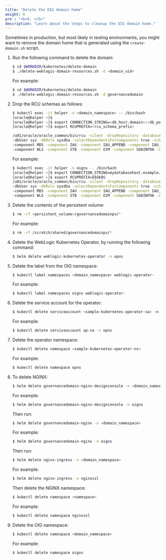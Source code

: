 ```yaml
---
title: "Delete the OIG domain home"
weight: 6
pre : "<b>6. </b>"
description: "Learn about the steps to cleanup the OIG domain home."
---
```


Sometimes in production, but most likely in testing environments, you might want to remove the domain home that is generated using the `create-domain.sh` script. 

1. Run the following command to delete the domain:

   ```bash
   $ cd $WORKDIR/kubernetes/delete-domain
   $ ./delete-weblogic-domain-resources.sh -d <domain_uid>
   ```

   For example:

   ```bash
   $ cd $WORKDIR/kubernetes/delete-domain
   $ ./delete-weblogic-domain-resources.sh -d governancedomain
   ```
   
1. Drop the RCU schemas as follows:

   ```bash
   $ kubectl exec -it helper -n <domain_namespace> -- /bin/bash
   [oracle@helper ~]$
   [oracle@helper ~]$ export CONNECTION_STRING=<db_host.domain>:<db_port>/<service_name>
   [oracle@helper ~]$ export RCUPREFIX=<rcu_schema_prefix>
   
   /u01/oracle/oracle_common/bin/rcu -silent -dropRepository -databaseType ORACLE -connectString $CONNECTION_STRING \
   -dbUser sys -dbRole sysdba -selectDependentsForComponents true -schemaPrefix $RCUPREFIX \
   -component MDS -component IAU -component IAU_APPEND -component IAU_VIEWER -component OPSS \
   -component WLS -component STB -component OIM -component SOAINFRA -component UCSUMS -f < /tmp/pwd.txt
   ```
   
   For example:
   
   ```bash
   $ kubectl exec -it helper -n oigns -- /bin/bash
   [oracle@helper ~]$ export CONNECTION_STRING=mydatabasehost.example.com:1521/orcl.example.com
   [oracle@helper ~]$ export RCUPREFIX=OIGK8S
   /u01/oracle/oracle_common/bin/rcu -silent -dropRepository -databaseType ORACLE -connectString $CONNECTION_STRING \
   -dbUser sys -dbRole sysdba -selectDependentsForComponents true -schemaPrefix $RCUPREFIX \
   -component MDS -component IAU -component IAU_APPEND -component IAU_VIEWER -component OPSS \
   -component WLS -component STB -component OIM -component SOAINFRA -component UCSUMS -f < /tmp/pwd.txt
   ```   
   

1. Delete the contents of the persistent volume:

   ```bash
   $ rm -rf <persistent_volume>/governancedomainpv/*
   ```

   For example:
   
   ```bash
   $ rm -rf /scratch/shared/governancedomainpv/*
   ```

   
1. Delete the WebLogic Kubernetes Operator, by running the following command:

   ```bash
   $ helm delete weblogic-kubernetes-operator -n opns
   ```

1. Delete the label from the OIG namespace:

   ```bash
   $ kubectl label namespaces <domain_namespace> weblogic-operator-
   ```
   
   For example:
   
   ```bash
   $ kubectl label namespaces oigns weblogic-operator-
   ```
   
1. Delete the service account for the operator:

   ```bash
   $ kubectl delete serviceaccount <sample-kubernetes-operator-sa> -n <domain_namespace>
   ```
   
   For example:
   
   ```bash
   $ kubectl delete serviceaccount op-sa -n opns
   ```

1. Delete the operator namespace:

   ```bash
   $ kubectl delete namespace <sample-kubernetes-operator-ns>
   ```
   
   For example:
   
   ```bash
   $ kubectl delete namespace opns
   ``` 
   
   
1. To delete NGINX:

   ```bash
   $ helm delete governancedomain-nginx-designconsole -n <domain_namespace>
   ```
   
   For example:
   
   ```bash
   $ helm delete governancedomain-nginx-designconsole -n oigns
   ```
   
   Then run:
	
   ```bash
   $ helm delete governancedomain-nginx -n <domain_namespace>
   ```
   
   For example:
   
   ```bash
   $ helm delete governancedomain-nginx -n oigns
   ```
   
   Then run:
   
   ```bash
   $ helm delete nginx-ingress -n <domain_namespace>
   ```
    
   For example:
   
   ```bash
   $ helm delete nginx-ingress -n nginxssl
   ```
   
   Then delete the NGINX namespace:
   
   ```bash
   $ kubectl delete namespace <namespace>
   ```
   
   For example:
   
   ```bash
   $ kubectl delete namespace nginxssl
   ```
   
   
1. Delete the OIG namespace:

   ```bash
   $ kubectl delete namespace <domain_namespace>
   ```
   
   For example:
   ```bash
   $ kubectl delete namespace oigns
   ```